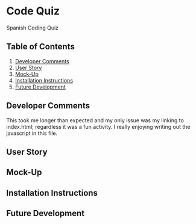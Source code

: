 # Code Quiz

Spanish Coding Quiz

## Table of Contents

1. [Developer Comments](#Developer-Comments)
1. [User Story](#Developer-Comments)
1. [Mock-Up](#Developer-Comments)
1. [Installation Instructions](#Developer-Comments)
1. [Future Development](#Developer-Comments)



## Developer Comments

This took me longer than expected and my only issue was my linking to index.html; regardless it was a fun activity. I really enjoying writing out the javascript in this file. 

## User Story

## Mock-Up

## Installation Instructions

## Future Development